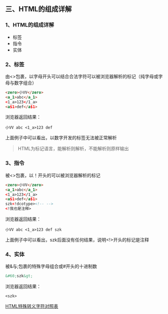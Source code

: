 ## 三、HTML的组成详解

### 1、HTML的组成详解

- 标签
- 指令
- 实体

### 2、标签

由<>包裹，以字母开头可以结合合法字符可以被浏览器解析的标记（纯字母或字母与数字组合）

```html
<zero>小VV</zero>
<a_1>abc</a_1>
<1_a>123</1_a>
<a$1>def</a$1>
```

浏览器返回结果：

```
小VV abc <1_a>123 def
```

上面例子中可以看出，以数字开发的标签无法被正常解析

> HTML为标记语言，能解析则解析，不能解析则原样输出

### 3、指令

被<>包裹，以！开头的可以被浏览器解析的标记

```html
<zero>小VV</zero>
<a_1>abc</a_1>
<1_a>123</1_a>
<a$1>def</a$1>
szk<!dcotype><!-- -->
<!我也是注释>
```

浏览器返回结果：

```
小VV abc <1_a>123 def szk
```

上面例子中可以看出，szk后面没有任何结果，说明<!>开头的标记是注释

### 4、实体

被&与;包裹的特殊字⺟组合或#开头的⼗进制数 

```html
&#60;szk&gt;
```

浏览器返回结果：

```
<szk>
```

[HTML特殊转义字符对照表](<http://tool.oschina.net/commons?type=2>)